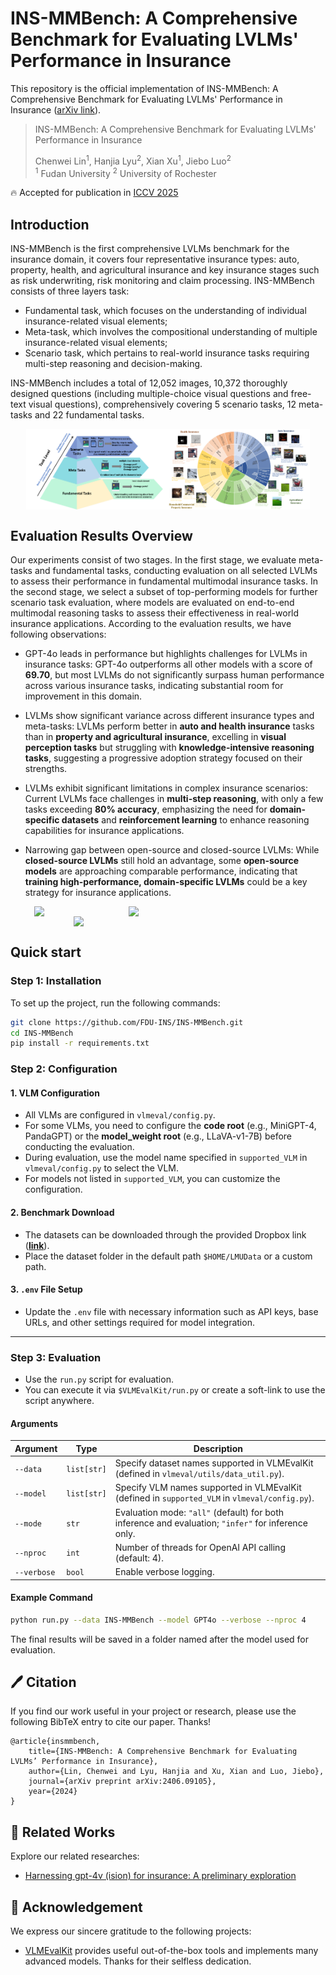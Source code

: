 # INS-MMBench: A Comprehensive Benchmark for Evaluating LVLMs' Performance in Insurance
This repository is the official implementation of INS-MMBench: A Comprehensive Benchmark for Evaluating LVLMs' Performance in Insurance ([arXiv link](https://arxiv.org/abs/2406.09105)).

> INS-MMBench: A Comprehensive Benchmark for Evaluating LVLMs' Performance in Insurance
> 
> Chenwei Lin<sup>1</sup>, Hanjia Lyu<sup>2</sup>, Xian Xu<sup>1</sup>, Jiebo Luo<sup>2</sup>  
<sup>1</sup> Fudan University  <sup>2</sup> University of Rochester

🔥 Accepted for publication in [ICCV 2025](https://iccv.thecvf.com/)

## Introduction
INS-MMBench is the first comprehensive LVLMs benchmark for the insurance domain, it covers four representative insurance types: auto, property, health, and agricultural insurance and key insurance stages such as risk underwriting, risk monitoring and claim processing. INS-MMBench consists of three layers task: 
 - Fundamental task, which focuses on the understanding of individual insurance-related visual elements;
 - Meta-task, which involves the compositional understanding of multiple insurance-related visual elements;
 - Scenario task, which pertains to real-world insurance tasks requiring multi-step reasoning and decision-making.

INS-MMBench includes a total of 12,052 images, 10,372 thoroughly designed questions (including multiple-choice visual questions and free-text visual questions), comprehensively covering 5 scenario tasks, 12 meta-tasks and 22 fundamental tasks.
<div style="display: flex; justify-content: center;">
    <img src="assets/Pyramid.png" width="45%">
    <img src="assets/task_overview.png" width="45%">
</div>

## Evaluation Results Overview
Our experiments consist of two stages. In the first stage, we evaluate meta-tasks and fundamental tasks, conducting evaluation on all selected LVLMs to assess their performance in fundamental multimodal insurance tasks. In the second stage, we select a subset of top-performing models for further scenario task evaluation, where models are evaluated on end-to-end multimodal reasoning tasks to assess their effectiveness in real-world insurance applications. According to the evaluation results, we have following observations:

- GPT-4o leads in performance but highlights challenges for LVLMs in insurance tasks: GPT-4o outperforms all other models with a score of **69.70**, but most LVLMs do not significantly surpass human performance across various insurance tasks, indicating substantial room for improvement in this domain.  

- LVLMs show significant variance across different insurance types and meta-tasks: LVLMs perform better in **auto and health insurance** tasks than in **property and agricultural insurance**, excelling in **visual perception tasks** but struggling with **knowledge-intensive reasoning tasks**, suggesting a progressive adoption strategy focused on their strengths.  

- LVLMs exhibit significant limitations in complex insurance scenarios: Current LVLMs face challenges in **multi-step reasoning**, with only a few tasks exceeding **80% accuracy**, emphasizing the need for **domain-specific datasets** and **reinforcement learning** to enhance reasoning capabilities for insurance applications.  

- Narrowing gap between open-source and closed-source LVLMs: While **closed-source LVLMs** still hold an advantage, some **open-source models** are approaching comparable performance, indicating that **training high-performance, domain-specific LVLMs** could be a key strategy for insurance applications.  

<div style="display: flex; justify-content: center;">
    <img src="assets/evaluation_insurance_type.png" width="30%">
    <img src="assets/evaluation_meta_task.png" width="55%">
</div>

<div style="display: flex; justify-content: center;">
    <img src="assets/evaluation_scenario_task.png" width="60%">
</div>

## Quick start
### Step 1: Installation
To set up the project, run the following commands:

```bash
git clone https://github.com/FDU-INS/INS-MMBench.git
cd INS-MMBench
pip install -r requirements.txt
```

### Step 2: Configuration

#### 1. VLM Configuration
- All VLMs are configured in `vlmeval/config.py`.
- For some VLMs, you need to configure the **code root** (e.g., MiniGPT-4, PandaGPT) or the **model_weight root** (e.g., LLaVA-v1-7B) before conducting the evaluation.
- During evaluation, use the model name specified in `supported_VLM` in `vlmeval/config.py` to select the VLM.
- For models not listed in `supported_VLM`, you can customize the configuration.

#### 2. Benchmark Download
- The datasets can be downloaded through the provided Dropbox link (**[link](https://www.dropbox.com/scl/fi/hpwb7f7k14cdxwx7mau87/INS-MMBench.tsv?rlkey=vmu8pvzbto70g75r2esokadbi&st=8q9ruyo8&dl=1)**).
- Place the dataset folder in the default path `$HOME/LMUData` or a custom path.

#### 3. `.env` File Setup
- Update the `.env` file with necessary information such as API keys, base URLs, and other settings required for model integration.

---

### Step 3: Evaluation

- Use the `run.py` script for evaluation. 
- You can execute it via `$VLMEvalKit/run.py` or create a soft-link to use the script anywhere.

#### Arguments
| Argument     | Type        | Description                                                                                      |
|--------------|-------------|--------------------------------------------------------------------------------------------------|
| `--data`     | `list[str]` | Specify dataset names supported in VLMEvalKit (defined in `vlmeval/utils/data_util.py`).          |
| `--model`    | `list[str]` | Specify VLM names supported in VLMEvalKit (defined in `supported_VLM` in `vlmeval/config.py`).    |
| `--mode`     | `str`       | Evaluation mode: `"all"` (default) for both inference and evaluation; `"infer"` for inference only. |
| `--nproc`    | `int`       | Number of threads for OpenAI API calling (default: 4).                                           |
| `--verbose`  | `bool`      | Enable verbose logging.                                                                          |

#### Example Command
```bash
python run.py --data INS-MMBench --model GPT4o --verbose --nproc 4
```
The final results will be saved in a folder named after the model used for evaluation.

## 🖊️ Citation 
If you find our work useful in your project or research, please use the following BibTeX entry to cite our paper. Thanks!
```
@article{insmmbench,
    title={INS-MMBench: A Comprehensive Benchmark for Evaluating LVLMs’ Performance in Insurance}, 
    author={Lin, Chenwei and Lyu, Hanjia and Xu, Xian and Luo, Jiebo},
    journal={arXiv preprint arXiv:2406.09105},
    year={2024}
}
```

## 📜 Related Works
Explore our related researches:
- [Harnessing gpt-4v (ision) for insurance: A preliminary exploration](https://arxiv.org/pdf/2404.09690)

## 💐 Acknowledgement
We express our sincere gratitude to the following projects:
- [VLMEvalKit](https://github.com/open-compass/VLMEvalKit) provides useful out-of-the-box tools and implements many advanced models. Thanks for their selfless dedication.
